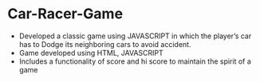# Car-Racer-Game

- Developed a classic game using JAVASCRIPT in which the player’s car has to
   Dodge its neighboring cars to avoid accident.
-  Game developed using HTML, JAVASCRIPT
-  Includes a functionality of score and hi score to maintain the spirit of a game   

